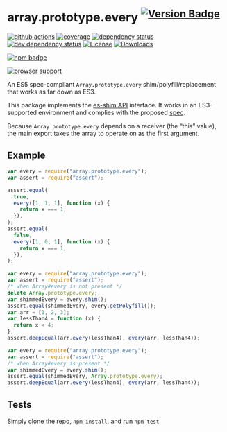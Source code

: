 # array.prototype.every <sup> [![Version Badge][npm-version-svg]][package-url]</sup>

[![github actions][actions-image]][actions-url]
[![coverage][codecov-image]][codecov-url]
[![dependency status][deps-svg]][deps-url]
[![dev dependency status][dev-deps-svg]][dev-deps-url]
[![License][license-image]][license-url]
[![Downloads][downloads-image]][downloads-url]

[![npm badge][npm-badge-png]][package-url]

[![browser support][testling-svg]][testling-url]

An ES5 spec-compliant `Array.prototype.every` shim/polyfill/replacement that
works as far down as ES3.

This package implements the [es-shim API](https://github.com/es-shims/api)
interface. It works in an ES3-supported environment and complies with the
proposed [spec](https://www.ecma-international.org/ecma-262/6.0/).

Because `Array.prototype.every` depends on a receiver (the “this” value), the
main export takes the array to operate on as the first argument.

## Example

```js
var every = require("array.prototype.every");
var assert = require("assert");

assert.equal(
  true,
  every([1, 1, 1], function (x) {
    return x === 1;
  }),
);
assert.equal(
  false,
  every([1, 0, 1], function (x) {
    return x === 1;
  }),
);
```

```js
var every = require("array.prototype.every");
var assert = require("assert");
/* when Array#every is not present */
delete Array.prototype.every;
var shimmedEvery = every.shim();
assert.equal(shimmedEvery, every.getPolyfill());
var arr = [1, 2, 3];
var lessThan4 = function (x) {
  return x < 4;
};
assert.deepEqual(arr.every(lessThan4), every(arr, lessThan4));
```

```js
var every = require("array.prototype.every");
var assert = require("assert");
/* when Array#every is present */
var shimmedEvery = every.shim();
assert.equal(shimmedEvery, Array.prototype.every);
assert.deepEqual(arr.every(lessThan4), every(arr, lessThan4));
```

## Tests

Simply clone the repo, `npm install`, and run `npm test`

[package-url]: https://npmjs.org/package/array.prototype.every
[npm-version-svg]: https://versionbadg.es/es-shims/Array.prototype.every.svg
[deps-svg]: https://david-dm.org/es-shims/Array.prototype.every.svg
[deps-url]: https://david-dm.org/es-shims/Array.prototype.every
[dev-deps-svg]: https://david-dm.org/es-shims/Array.prototype.every/dev-status.svg
[dev-deps-url]: https://david-dm.org/es-shims/Array.prototype.every#info=devDependencies
[testling-svg]: https://ci.testling.com/es-shims/Array.prototype.every.png
[testling-url]: https://ci.testling.com/es-shims/Array.prototype.every
[npm-badge-png]: https://nodei.co/npm/array.prototype.every.png?downloads=true&stars=true
[license-image]: https://img.shields.io/npm/l/array.prototype.every.svg
[license-url]: LICENSE
[downloads-image]: https://img.shields.io/npm/dm/array.prototype.every.svg
[downloads-url]: https://npm-stat.com/charts.html?package=array.prototype.every
[codecov-image]: https://codecov.io/gh/es-shims/Array.prototype.every/branch/main/graphs/badge.svg
[codecov-url]: https://app.codecov.io/gh/es-shims/Array.prototype.every/
[actions-image]: https://img.shields.io/endpoint?url=https://github-actions-badge-u3jn4tfpocch.runkit.sh/es-shims/Array.prototype.every
[actions-url]: https://github.com/es-shims/Array.prototype.every/actions
